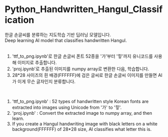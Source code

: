 # Python_Handwritten_Hangul_Classification  
한글 손글씨를 분류하는 지도학습 기반 딥러닝 모델입니다.  
Deep learning AI model that classifies handwritten Hangul.  
  </br>

1. 'ttf_to_png.ipynb'로 한글 손글씨 폰트 52종을 '가'부터 '힣'까지 유니코드를 사용해 이미지로 추출합니다.  
2. 'proj.ipynb'로 추출된 이미지를 numpy array로 변환한 다음, 학습합니다.  
3. 28*28 사이즈의 흰 배경(FFFFFF)에 검은 글씨로 한글 손글씨 이미지를 만들면 AI가 이게 무슨 글자인지 분류합니다.  
  </br>
  
1. 'ttf_to_png.ipynb' : 52 types of handwritten style Korean fonts are extracted into images using Unicode from '가' to '힣'.  
2. 'proj.ipynb' : Convert the extracted image to numpy array, and then learn.
3. If you create a Hangul handwriting image with black letters on a white background(FFFFFF) of 28*28 size, AI classifies what letter this is.  
